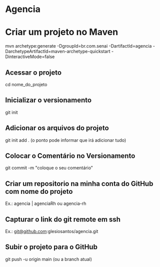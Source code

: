 # Agencia

# Criar um projeto no Maven
mvn archetype:generate -DgroupId=br.com.senai -DartifactId=agencia
 -DarchetypeArtifactId=maven-archetype-quickstart -DinteractiveMode=false

## Acessar o projeto
cd nome_do_projeto 

## Inicializar o versionamento
git init 

## Adicionar os arquivos do projeto 
git init add . (o ponto pode informar que irá adicionar tudo)

## Colocar o Comentário no Versionamento
git commit -m "coloque o seu comentário"

## Criar um repositorio na minha conta do GitHub com nome do projeto
Ex.: agencia | agenciaRh ou agencia-rh

## Capturar o link do git remote em ssh
Ex.: git@github.com:glesiosantos/agencia.git 

## Subir o projeto para o GitHub
 git push -u origin main (ou a branch atual)

 ##